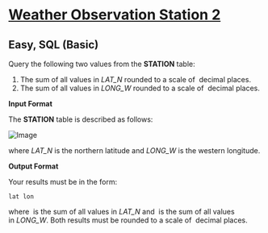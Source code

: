 # [Weather Observation Station 2](https://www.hackerrank.com/challenges/weather-observation-station-2/problem?isFullScreen=true)

## Easy, SQL (Basic)


Query the following two values from the **STATION** table:

1. The sum of all values in *LAT_N* rounded to a scale of  decimal places.
2. The sum of all values in *LONG_W* rounded to a scale of  decimal places.

**Input Format**

The **STATION** table is described as follows:


![Image](https://github.com/user-attachments/assets/d764f174-2c61-4117-abb5-f386e67ccba8)

where *LAT_N* is the northern latitude and *LONG_W* is the western longitude.

**Output Format**

Your results must be in the form:

```
lat lon
```

where  is the sum of all values in *LAT_N* and  is the sum of all values in *LONG_W*. Both results must be rounded to a scale of  decimal places.